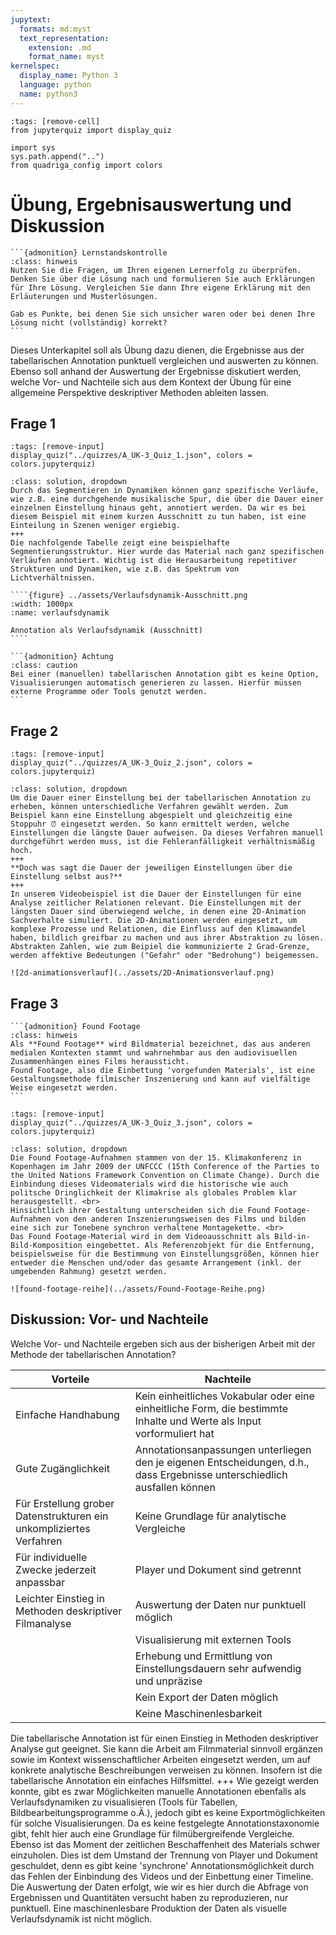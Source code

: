 ```yaml
---
jupytext:
  formats: md:myst
  text_representation:
    extension: .md
    format_name: myst
kernelspec:
  display_name: Python 3
  language: python
  name: python3
---
```

```{code-cell} ipython3
:tags: [remove-cell]
from jupyterquiz import display_quiz

import sys
sys.path.append("..")
from quadriga_config import colors
```
# Übung, Ergebnisauswertung und Diskussion

````{margin}
```{admonition} Lernstandskontrolle
:class: hinweis
Nutzen Sie die Fragen, um Ihren eigenen Lernerfolg zu überprüfen. Denken Sie über die Lösung nach und formulieren Sie auch Erklärungen für Ihre Lösung. Vergleichen Sie dann Ihre eigene Erklärung mit den Erläuterungen und Musterlösungen.

Gab es Punkte, bei denen Sie sich unsicher waren oder bei denen Ihre Lösung nicht (vollständig) korrekt?
```
````
Dieses Unterkapitel soll als Übung dazu dienen, die Ergebnisse aus der tabellarischen Annotation punktuell vergleichen und auswerten zu können.
Ebenso soll anhand der Auswertung der Ergebnisse diskutiert werden, welche Vor- und Nachteile sich aus dem Kontext der Übung für eine allgemeine Perspektive deskriptiver Methoden ableiten lassen.

## Frage 1

```{code-cell} ipython3
:tags: [remove-input]
display_quiz("../quizzes/A_UK-3_Quiz_1.json", colors = colors.jupyterquiz)
```

`````{admonition} Ausführliche Erläuterung der Antwort
:class: solution, dropdown
Durch das Segmentieren in Dynamiken können ganz spezifische Verläufe, wie z.B. eine durchgehende musikalische Spur, die über die Dauer einer einzelnen Einstellung hinaus geht, annotiert werden. Da wir es bei diesem Beispiel mit einem kurzen Ausschnitt zu tun haben, ist eine Einteilung in Szenen weniger ergiebig.  
+++
Die nachfolgende Tabelle zeigt eine beispielhafte Segmentierungsstruktur. Hier wurde das Material nach ganz spezifischen Verläufen annotiert. Wichtig ist die Herausarbeitung repetitiver Strukturen und Dynamiken, wie z.B. das Spektrum von Lichtverhältnissen.

````{figure} ../assets/Verlaufsdynamik-Ausschnitt.png
:width: 1000px
:name: verlaufsdynamik

Annotation als Verlaufsdynamik (Ausschnitt)
````

```{admonition} Achtung
:class: caution
Bei einer (manuellen) tabellarischen Annotation gibt es keine Option, Visualisierungen automatisch generieren zu lassen. Hierfür müssen externe Programme oder Tools genutzt werden.
```
`````

## Frage 2

```{code-cell} ipython3
:tags: [remove-input]
display_quiz("../quizzes/A_UK-3_Quiz_2.json", colors = colors.jupyterquiz)
```

```{admonition} Ausführliche Erläuterung der Antwort
:class: solution, dropdown
Um die Dauer einer Einstellung bei der tabellarischen Annotation zu erheben, können unterschiedliche Verfahren gewählt werden. Zum Beispiel kann eine Einstellung abgespielt und gleichzeitig eine Stoppuhr ⏰ eingesetzt werden. So kann ermittelt werden, welche Einstellungen die längste Dauer aufweisen. Da dieses Verfahren manuell durchgeführt werden muss, ist die Fehleranfälligkeit verhältnismäßig hoch.
+++
**Doch was sagt die Dauer der jeweiligen Einstellungen über die Einstellung selbst aus?**
+++
In unserem Videobeispiel ist die Dauer der Einstellungen für eine Analyse zeitlicher Relationen relevant. Die Einstellungen mit der längsten Dauer sind überwiegend welche, in denen eine 2D-Animation Sachverhalte simuliert. Die 2D-Animationen werden eingesetzt, um komplexe Prozesse und Relationen, die Einfluss auf den Klimawandel haben, bildlich greifbar zu machen und aus ihrer Abstraktion zu lösen.
Abstrakten Zahlen, wie zum Beipiel die kommunizierte 2 Grad-Grenze, werden affektive Bedeutungen ("Gefahr" oder "Bedrohung") beigemessen.

![2d-animationsverlauf](../assets/2D-Animationsverlauf.png)

```

## Frage 3

````{margin}
```{admonition} Found Footage
:class: hinweis
Als **Found Footage** wird Bildmaterial bezeichnet, das aus anderen medialen Kontexten stammt und wahrnehmbar aus den audiovisuellen Zusammenhängen eines Films heraussticht. 
Found Footage, also die Einbettung 'vorgefunden Materials', ist eine Gestaltungsmethode filmischer Inszenierung und kann auf vielfältige Weise eingesetzt werden.
```
````

```{code-cell} ipython3
:tags: [remove-input]
display_quiz("../quizzes/A_UK-3_Quiz_3.json", colors = colors.jupyterquiz)
```

```{admonition} Ausführliche Erläuterung der Antwort
:class: solution, dropdown
Die Found Footage-Aufnahmen stammen von der 15. Klimakonferenz in Kopenhagen im Jahr 2009 der UNFCCC (15th Conference of the Parties to the United Nations Framework Convention on Climate Change). Durch die Einbindung dieses Videomaterials wird die historische wie auch politsche Dringlichkeit der Klimakrise als globales Problem klar herausgestellt. <br>
Hinsichtlich ihrer Gestaltung unterscheiden sich die Found Footage-Aufnahmen von den anderen Inszenierungsweisen des Films und bilden eine sich zur Tonebene synchron verhaltene Montagekette. <br>
Das Found Footage-Material wird in dem Videoausschnitt als Bild-in-Bild-Komposition eingebettet. Als Referenzobjekt für die Entfernung, beispielsweise für die Bestimmung von Einstellungsgrößen, können hier entweder die Menschen und/oder das gesamte Arrangement (inkl. der umgebenden Rahmung) gesetzt werden.

![found-footage-reihe](../assets/Found-Footage-Reihe.png)

```

## Diskussion: Vor- und Nachteile

Welche Vor- und Nachteile ergeben sich aus der bisherigen Arbeit mit der Methode der tabellarischen Annotation?

| Vorteile                                                                                       | Nachteile                                                                                                                |
|------------------------------------------------------------------------------------------------|--------------------------------------------------------------------------------------------------------------------------|
| Einfache Handhabung                                                                            | Kein einheitliches Vokabular oder eine einheitliche Form, die bestimmte Inhalte und Werte als Input vorformuliert hat    |
| Gute Zugänglichkeit                                                                            | Annotationsanpassungen unterliegen den je eigenen Entscheidungen, d.h., dass Ergebnisse unterschiedlich ausfallen können |
| Für Erstellung grober Datenstrukturen ein unkompliziertes Verfahren                            | Keine Grundlage für analytische Vergleiche                                                                               |
| Für individuelle Zwecke jederzeit anpassbar                                                    | Player und Dokument sind getrennt                                                                                        |
| Leichter Einstieg in Methoden deskriptiver Filmanalyse                                         | Auswertung der Daten nur punktuell möglich                                                                               |
|                                                                                                | Visualisierung mit externen Tools                                                                                        |
|                                                                                                | Erhebung und Ermittlung von Einstellungsdauern sehr aufwendig und unpräzise                                              |
|                                                                                                | Kein Export der Daten möglich                                                                                            |
|                                                                                                | Keine Maschinenlesbarkeit                                                                                                |

Die tabellarische Annotation ist für einen Einstieg in Methoden deskriptiver Analyse gut geeignet. Sie kann die Arbeit am Filmmaterial sinnvoll ergänzen sowie im Kontext wissenschaftlicher Arbeiten eingesetzt werden, um auf konkrete analytische Beschreibungen verweisen zu können. Insofern ist die tabellarische Annotation ein einfaches Hilfsmittel.
+++
Wie gezeigt werden konnte, gibt es zwar Möglichkeiten manuelle Annotationen ebenfalls als Verlaufsdynamiken zu visualisieren (Tools für Tabellen, Bildbearbeitungsprogramme o.Ä.), jedoch gibt es keine Exportmöglichkeiten für solche Visualisierungen. Da es keine festgelegte Annotationstaxonomie gibt, fehlt hier auch eine Grundlage für filmübergreifende Vergleiche. Ebenso ist das Moment der zeitlichen Beschaffenheit des Materials schwer einzuholen. Dies ist dem Umstand der Trennung von Player und Dokument geschuldet, denn es gibt keine 'synchrone' Annotationsmöglichkeit durch das Fehlen der Einbindung des Videos und der Einbettung einer Timeline. Die Auswertung der Daten erfolgt, wie wir es hier durch die Abfrage von Ergebnissen und Quantitäten versucht haben zu reproduzieren, nur punktuell. Eine maschinenlesbare Produktion der Daten als visuelle Verlaufsdynamik ist nicht möglich.
